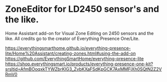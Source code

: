 # ZoneEditor for LD2450 sensor's and the like. 
Home Assistant add-on for Visual Zone Editing on 2450 sensors and the like. 
All credits go to the creator of Everything Presence One/Lite. 

https://everythingsmarthome.github.io/everything-presence-lite/Home%20Assistant/creating-zones.html#using-the-add-on
https://github.com/EverythingSmartHome/everything-presence-lite
https://shop.everythingsmart.io/products/everything-presence-one-kit?srsltid=AfmBOoqxkTYWZbrKlG3_ZvbKXaFSdKpGCK7AxMMFjXh0SQtN2Z2VRmV0

